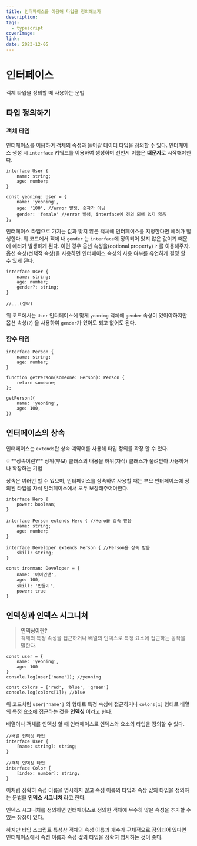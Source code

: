 ```yaml
---
title: 인터페이스를 이용해 타입을 정의해보자
description:
tags:
  - typescript
coverImage:
link:
date: 2023-12-05
---
```



# 인터페이스

객체 타입을 정의할 때 사용하는 문법

## 타입 정의하기

### 객체 타입

인터페이스를 이용하여 객체의 속성과 들어갈 데이터 타입을 정의할 수 있다.
인터페이스 생성 시 `interface` 키워드를 이용하여 생성하며 선언시 이름은 **대문자**로 시작해야한다.

```tsx
interface User {
	name: string;
	age: number;
}

const yeoning: User = {
	name: 'yeoning',
	age: '100', //error 발생, 숫자가 아님
	gender: 'female' //error 발생, interface에 정의 되어 있지 않음
};
```

인터페이스 타입으로 가지는 값과 맞지 않은 객체에 인터페이스를 지정한다면 에러가 발생한다.
위 코드에서 객체 내 `gender` 는 `interface`에 정의되어 있지 않은 값이기 때문에 에러가 발생하게 된다.
이런 경우 옵션 속성을(optional property) `?` 를 이용해주자.
옵션 속성(선택적 속성)을 사용하면 인터페이스 속성의 사용 여부를 유연하게 결정 할 수 있게 된다.

```tsx
interface User {
	name: string;
	age: number;
	gender?: string;
}

//...(생략)
```

위 코드에서는 `User` 인터페이스에 맞게 `yeoning` 객체에 `gender` 속성이 있어야하지만 옵션 속성(`?`) 을 사용하여 `gender`가 있어도 되고 없어도 된다.

### 함수 타입

```tsx
interface Person {
	name: string;
	age: number;
}

function getPerson(someone: Person): Person {
	return someone;
};

getPerson({
	name: 'yeoning',
	age: 100,
})
```

## 인터페이스의 상속

인터페이스는 `extends`란 상속 예약어를 사용해 타입 정의를 확장 할 수 있다.

<aside>
💡 **상속이란?**
상위(부모) 클래스의 내용을 하위(자식) 클래스가 물려받아 사용하거나 확장하는 기법

</aside>

상속은 여러번 할 수 있으며,
인터페이스를 상속하여 사용할 때는 부모 인터페이스에 정의된 타입을 자식 인터페이스에서 모두 보장해주어야한다.

```tsx
interface Hero {
	power: boolean;
}

interface Person extends Hero { //Hero를 상속 받음
	name: string;
	age: number;
}

interface Developer extends Person { //Person을 상속 받음
	skill: string;
}

const ironman: Developer = {
	name: '아이언맨',
	age: 100,
	skill: '만들기',
	power: true
}
```

## 인덱싱과 인덱스 시그니처


> **인덱싱이란?**  
> 객체의 특정 속성을 접근하거나 배열의 인덱스로 특정 요소에 접근하는 동작을 말한다.

</aside>

```tsx
const user = {
	name: 'yeoning',
	age: 100
}
console.log(user['name']); //yeoning

const colors = ['red', 'blue', 'green']
console.log(colors[1]); //blue
```

위 코드처럼 `user['name']` 의 형태로 특정 속성에 접근하거나 `colors[1]` 형태로 배열의 특정 요소에 접근하는 것을 **인덱싱** 이라고 한다.

배열이나 객체를 인덱싱 할 때 인터페이스로 인덱스와 요소의 타입을 정의할 수 있다.

```tsx
//배열 인덱싱 타입
interface User {
	[name: string]: string;
}

//객체 인덱싱 타입
interface Color {
	[index: number]: string;
}
```

이처럼 정확히 속성 이름을 명시하지 않고 속성 이름의 타입과 속상 값의 타입을 정의하는 문법을 **인덱스 시그니처** 라고 한다.

인덱스 시그니처를 정의하면 인터페이스로 정의한 객체에 무수히 많은 속성을 추가할 수 있는 장점이 있다.

하지만 타입 스크립트 특성상 객체의 속성 이름과 개수가 구체적으로 정의되어 있다면 인터페이스에서 속성 이름과 속성 값의 타입을 정확히 명시하는 것이 좋다.